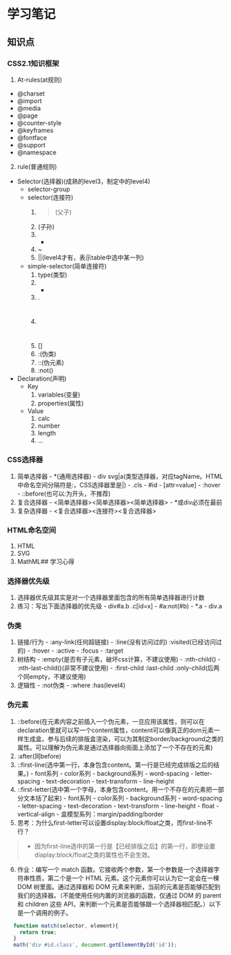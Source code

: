 # 学习笔记

## 知识点
### CSS2.1知识框架
1. At-rules(at规则)
  - @charset
  - @import
  - @media
  - @page
  - @counter-style
  - @keyframes
  - @fontface
  - @support
  - @namespace
2. rule(普通规则)
  - Selector(选择器)(成熟的level3，制定中的level4)
    - selector-group
    - selector(连接符)
      1. >(父子)
      2. <sp>(子孙)
      3. +
      4. ~
      5. ||(level4才有，表示table中选中某一列)
    - simple-selector(简单连接符)
      1. type(类型)
      2. *
      3. .
      4. #
      5. []
      6. :(伪类)
      7. ::(伪元素)
      8. :not()
  - Declaration(声明)
    - Key
      1. variables(变量)
      2. properties(属性)
    - Value
      1. calc
      2. number
      3. length
      4. ...

### CSS选择器
  1. 简单选择器
    - *(通用选择器)
    - div svg|a(类型选择器，对应tagName。HTML中命名空间分隔符是:，CSS选择器里是|)
    - .cls
    - #id
    - [attr=value]
    - :hover
    - ::before(也可以:为开头，不推荐)
  2. 复合选择器
    - <简单选择器><简单选择器><简单选择器>
    - *或div必须在最前
  3. 复杂选择器
    - <复合选择器><连接符><复合选择器>

### HTML命名空间
  1. HTML
  2. SVG
  3. MathML## 学习心得

### 选择器优先级
  1. 选择器优先级其实是对一个选择器里面包含的所有简单选择器进行计数
  2. 练习：写出下面选择器的优先级
    - div#a.b .c[id=x]
    - #a:not(#b)
    - *.a
    - div.a

### 伪类
  1. 链接/行为
    - :any-link(任何超链接)
    - :line(没有访问过的) :visited(已经访问过的)
    - :hover
    - :active
    - :focus
    - :target
  2. 树结构
    - :empty(是否有子元素，破坏css计算，不建议使用)
    - :nth-child()
    - :nth-last-child()(非常不建议使用)
    - :first-child :last-child :only-child(后两个同empty，不建议使用)
  3. 逻辑性
    - :not伪类
    - :where :has(level4)

### 伪元素
  1. ::before(在元素内容之前插入一个伪元素，一旦应用该属性，则可以在declaration里就可以写一个content属性，content可以像真正的dom元素一样生成盒，参与后续的排版盒渲染，可以为其制定border/background之类的属性。可以理解为伪元素是通过选择器向街面上添加了一个不存在的元素)
  2. :after(同before)
  3. ::first-line(选中第一行，本身包含content。第一行是已经完成排版之后的结果。)
    - font系列
    - color系列
    - background系列
    - word-spacing
    - letter-spacing
    - text-decoration
    - text-transform
    - line-height
  4. ::first-letter(选中第一个字母，本身包含content。用一个不存在的元素把一部分文本括了起来)
    - font系列
    - color系列
    - background系列
    - word-spacing
    - letter-spacing
    - text-decoration
    - text-transform
    - line-height
    - float
    - vertical-align
    - 盒模型系列：margin/padding/border
  5. 思考：为什么first-letter可以设置display:block/float之类，而first-line不行？
  >  - 因为first-line选中的第一行是【已经排版之后】的第一行，即使设置diaplay:block/float之类的属性也不会生效。
  6. 作业：编写一个 match 函数。它接收两个参数，第一个参数是一个选择器字符串性质，第二个是一个 HTML 元素。这个元素你可以认为它一定会在一棵 DOM 树里面。通过选择器和 DOM 元素来判断，当前的元素是否能够匹配到我们的选择器。（不能使用任何内置的浏览器的函数，仅通过 DOM 的 parent 和 children 这些 API，来判断一个元素是否能够跟一个选择器相匹配。）以下是一个调用的例子。
  ``` JavaScript
    function match(selector, element){
      return true;
    }
    math('div #id.class', document.getElementById('id'));
  ```